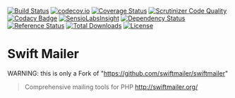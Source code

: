 [![Build Status](https://travis-ci.org/voku/swiftmailer.svg?branch=master)](https://travis-ci.org/voku/swiftmailer)
[![codecov.io](http://codecov.io/github/voku/swiftmailer/coverage.svg?branch=master)](http://codecov.io/github/voku/swiftmailer?branch=master)
[![Coverage Status](https://coveralls.io/repos/voku/swiftmailer/badge.svg)](https://coveralls.io/r/voku/swiftmailer)
[![Scrutinizer Code Quality](https://scrutinizer-ci.com/g/voku/swiftmailer/badges/quality-score.png?b=master)](https://scrutinizer-ci.com/g/voku/swiftmailer/?branch=master)
[![Codacy Badge](https://www.codacy.com/project/badge/47caa384f390472cbff1f1d46c86fd8e)](https://www.codacy.com/app/voku/swiftmailer)
[![SensioLabsInsight](https://insight.sensiolabs.com/projects/2468e72e-dc91-4c16-9259-20c5e2c0d2a9/mini.png)](https://insight.sensiolabs.com/projects/2468e72e-dc91-4c16-9259-20c5e2c0d2a9)
[![Dependency Status](https://www.versioneye.com/user/projects/5591063a3965610020000001/badge.svg?style=flat)](https://www.versioneye.com/user/projects/5591063a3965610020000001)
[![Reference Status](https://www.versioneye.com/php/voku:swiftmailer/reference_badge.svg?style=flat)](https://www.versioneye.com/php/voku:swiftmailer/references)
[![Total Downloads](https://poser.pugx.org/voku/css-to-inline-styles/downloads)](https://packagist.org/packages/voku/css-to-inline-styles)
[![License](https://poser.pugx.org/voku/css-to-inline-styles/license.svg)](https://packagist.org/packages/voku/css-to-inline-styles)

# Swift Mailer

WARNING: this is only a Fork of "https://github.com/swiftmailer/swiftmailer"

> Comprehensive mailing tools for PHP http://swiftmailer.org/
